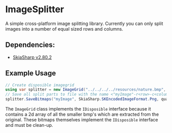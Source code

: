 # ImageSplitter

A simple cross-platform image splitting library. Currently you can only split images into a number of equal sized rows and columns.

## Dependencies:

- <a href="https://github.com/mono/SkiaSharp/releases/tag/v2.80.2">SkiaSharp v2.80.2</a>

## Example Usage

```cs
// Create disposible imagegrid
using var splitter = new ImageGrid("../../../../resources/nature.bmp", rows: 4, columns: 4);
// Save all split parts to file with the name <"myImage"-r<row>-c<column>>
splitter.SaveBitmaps("myImage", SkiaSharp.SKEncodedImageFormat.Png, quality: 55);
```

The `ImageGrid` class implements the `IDisposible` interface because it contains a 2d array of all the smaller bmp's which are extracted from the original. These bitmaps themselves implement the `IDisposible` interface and must be clean-up.
